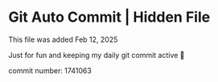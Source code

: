 # Git Auto Commit | Hidden File

This file was added Feb 12, 2025

Just for fun and keeping my daily git commit active 🤪

commit number: 1741063
